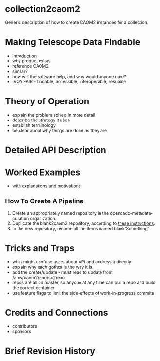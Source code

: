 # collection2caom2
Generic description of how to create CAOM2 instances for a collection.

# Making Telescope Data Findable
- introduction
- why product exists
- reference CAOM2
- similar?
- how will the software help, and why would anyone care?
- IVOA FAIR - findable, accessible, interoperable, resuable

# Theory of Operation
- explain the problem solved in more detail
- describe the strategy it uses
- establish terminology
- be clear about why things are done as they are

# Detailed API Description

# Worked Examples
- with explanations and motivations

## How To Create A Pipeline
1. Create an appropriately named repository in the opencadc-metadata-curation organization.
1. Duplicate the blank2caom2 repository, according to [these instructions](https://help.github.com/articles/duplicating-a-repository/).
1. In the new repository, rename all the items named blank'Something'.

# Tricks and Traps
- what might confuse users about API and address it directly
- explain why each gothca is the way it is
- add the create/update - must read to update from /ams/caom2repo/sc2repo
- repos are all on master, so anyone at any time can pull a repo and build the correct container
- use feature flags to limit the side-effects of work-in-progress commits

# Credits and Connections
- contributors
- sponsors

# Brief Revision History
